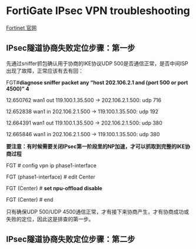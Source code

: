 # FortiGate IPsec VPN troubleshooting

<a href="https://www.fortinet.com/" target="_blank">Fortinet 官网</a>

## **IPsec隧道协商失败定位步骤：第一步**

先通过sniffer抓包确认用于协商的IKE协议UDP 500是否通信正常，是否中间ISP出现了故障，正常应该有去有回： 


FGT#**diagnose sniffer packet any “host 202.106.2.1 and (port 500 or port 4500)” 4**

12.650762 wan1 out 119.100.1.35.500 -> 202.106.2.1.500: udp 716 

12.652838 wan1 in 202.106.2.1.500 -> 119.100.1.35.500: udp 192 

12.664391 wan1 out 119.100.1.35.500 -> 202.106.2.1.500: udp 380 

12.665846 wan1 in 202.106.2.1.500 -> 119.100.1.35.500: udp 380 


**要注意：有时候需要关闭IPsec第一阶段里的NP加速，才可以抓取到完整的IKE协商过程**


FGT # config vpn ip phase1-interface 

FGT (phase1-interface) # edit Center 

FGT (Center) # **set npu-offload disable**

FGT (Center) # end 


只有确保UDP 500/UDP 4500通信正常，才有接下来协商产生，才有协商成功或失败的定位，因此这是排查的第一步。 


## IPsec隧道协商失败定位步骤：第二步 
